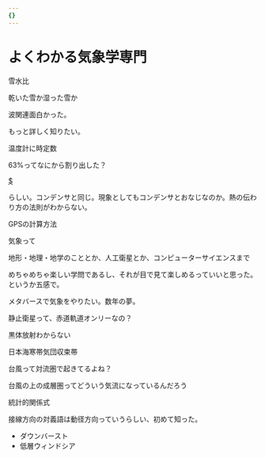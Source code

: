 ```yaml
---
{}
---
```

# よくわかる気象学専門

雪水比

乾いた雪か湿った雪か

波関連面白かった。

もっと詳しく知りたい。

温度計に時定数

63%ってなにから割り出した？

[$](https://www.notion.so1-e%5E%7B-1%7D)

らしい。コンデンサと同じ。現象としてもコンデンサとおなじなのか。熱の伝わり方の法則がわからない。

GPSの計算方法

気象って

地形・地理・地学のこととか、人工衛星とか、コンピューターサイエンスまで

めちゃめちゃ楽しい学問であるし、それが目で見て楽しめるっていいと思った。というか五感で。

メタバースで気象をやりたい。数年の夢。

静止衛星って、赤道軌道オンリーなの？

黒体放射わからない

日本海寒帯気団収束帯

台風って対流圏で起きてるよね？

台風の上の成層圏ってどういう気流になっているんだろう

統計的関係式

接線方向の対義語は動径方向っていうらしい、初めて知った。

- ダウンバースト
- 低層ウィンドシア